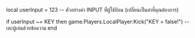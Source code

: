 local userInput = 123 -- ตัวอย่างค่า INPUT ที่ผู้ใช้ป้อน (เปลี่ยนเป็นค่าที่คุณต้องการ)

if userInput ~= KEY then
    game.Players.LocalPlayer:Kick("KEY = false!") -- เตะผู้เล่นด้วยข้อความ
end
